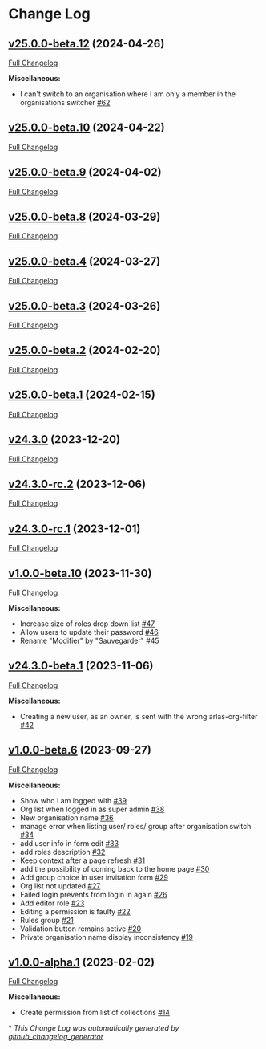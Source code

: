 # Change Log

## [v25.0.0-beta.12](https://github.com/gisaia/ARLAS-wui-iam/tree/v25.0.0-beta.12) (2024-04-26)

[Full Changelog](https://github.com/gisaia/ARLAS-wui-iam/compare/v25.0.0-beta.10...v25.0.0-beta.12)

**Miscellaneous:**

- I can't switch to an organisation where I am only a member in the organisations switcher [\#62](https://github.com/gisaia/ARLAS-wui-iam/issues/62)

## [v25.0.0-beta.10](https://github.com/gisaia/ARLAS-wui-iam/tree/v25.0.0-beta.10) (2024-04-22)

[Full Changelog](https://github.com/gisaia/ARLAS-wui-iam/compare/v25.0.0-beta.9...v25.0.0-beta.10)

## [v25.0.0-beta.9](https://github.com/gisaia/ARLAS-wui-iam/tree/v25.0.0-beta.9) (2024-04-02)

[Full Changelog](https://github.com/gisaia/ARLAS-wui-iam/compare/v25.0.0-beta.8...v25.0.0-beta.9)

## [v25.0.0-beta.8](https://github.com/gisaia/ARLAS-wui-iam/tree/v25.0.0-beta.8) (2024-03-29)

[Full Changelog](https://github.com/gisaia/ARLAS-wui-iam/compare/v25.0.0-beta.4...v25.0.0-beta.8)

## [v25.0.0-beta.4](https://github.com/gisaia/ARLAS-wui-iam/tree/v25.0.0-beta.4) (2024-03-27)

[Full Changelog](https://github.com/gisaia/ARLAS-wui-iam/compare/v25.0.0-beta.3...v25.0.0-beta.4)

## [v25.0.0-beta.3](https://github.com/gisaia/ARLAS-wui-iam/tree/v25.0.0-beta.3) (2024-03-26)

[Full Changelog](https://github.com/gisaia/ARLAS-wui-iam/compare/v25.0.0-beta.2...v25.0.0-beta.3)

## [v25.0.0-beta.2](https://github.com/gisaia/ARLAS-wui-iam/tree/v25.0.0-beta.2) (2024-02-20)

[Full Changelog](https://github.com/gisaia/ARLAS-wui-iam/compare/v25.0.0-beta.1...v25.0.0-beta.2)

## [v25.0.0-beta.1](https://github.com/gisaia/ARLAS-wui-iam/tree/v25.0.0-beta.1) (2024-02-15)

[Full Changelog](https://github.com/gisaia/ARLAS-wui-iam/compare/v24.3.0...v25.0.0-beta.1)

## [v24.3.0](https://github.com/gisaia/ARLAS-wui-iam/tree/v24.3.0) (2023-12-20)

[Full Changelog](https://github.com/gisaia/ARLAS-wui-iam/compare/v24.3.0-rc.2...v24.3.0)

## [v24.3.0-rc.2](https://github.com/gisaia/ARLAS-wui-iam/tree/v24.3.0-rc.2) (2023-12-06)

[Full Changelog](https://github.com/gisaia/ARLAS-wui-iam/compare/v24.3.0-rc.1...v24.3.0-rc.2)

## [v24.3.0-rc.1](https://github.com/gisaia/ARLAS-wui-iam/tree/v24.3.0-rc.1) (2023-12-01)

[Full Changelog](https://github.com/gisaia/ARLAS-wui-iam/compare/v1.0.0-beta.10...v24.3.0-rc.1)

## [v1.0.0-beta.10](https://github.com/gisaia/ARLAS-wui-iam/tree/v1.0.0-beta.10) (2023-11-30)

[Full Changelog](https://github.com/gisaia/ARLAS-wui-iam/compare/v24.3.0-beta.1...v1.0.0-beta.10)

**Miscellaneous:**

- Increase size of roles drop down list [\#47](https://github.com/gisaia/ARLAS-wui-iam/issues/47)
- Allow users to update their password [\#46](https://github.com/gisaia/ARLAS-wui-iam/issues/46)
- Rename "Modifier" by "Sauvegarder" [\#45](https://github.com/gisaia/ARLAS-wui-iam/issues/45)

## [v24.3.0-beta.1](https://github.com/gisaia/ARLAS-wui-iam/tree/v24.3.0-beta.1) (2023-11-06)

[Full Changelog](https://github.com/gisaia/ARLAS-wui-iam/compare/v1.0.0-beta.6...v24.3.0-beta.1)

**Miscellaneous:**

- Creating a new user, as an owner, is sent with the wrong arlas-org-filter [\#42](https://github.com/gisaia/ARLAS-wui-iam/issues/42)

## [v1.0.0-beta.6](https://github.com/gisaia/ARLAS-wui-iam/tree/v1.0.0-beta.6) (2023-09-27)

[Full Changelog](https://github.com/gisaia/ARLAS-wui-iam/compare/v1.0.0-alpha.1...v1.0.0-beta.6)

**Miscellaneous:**

- Show who I am logged with [\#39](https://github.com/gisaia/ARLAS-wui-iam/issues/39)
- Org list when logged in as super admin [\#38](https://github.com/gisaia/ARLAS-wui-iam/issues/38)
- New organisation name [\#36](https://github.com/gisaia/ARLAS-wui-iam/issues/36)
- manage error when listing user/ roles/ group after organisation switch [\#34](https://github.com/gisaia/ARLAS-wui-iam/issues/34)
- add user info in form edit [\#33](https://github.com/gisaia/ARLAS-wui-iam/issues/33)
- add roles description [\#32](https://github.com/gisaia/ARLAS-wui-iam/issues/32)
- Keep context after a page refresh [\#31](https://github.com/gisaia/ARLAS-wui-iam/issues/31)
- add the possibility of coming back to the home page [\#30](https://github.com/gisaia/ARLAS-wui-iam/issues/30)
- Add group choice in user invitation form [\#29](https://github.com/gisaia/ARLAS-wui-iam/issues/29)
- Org list not updated [\#27](https://github.com/gisaia/ARLAS-wui-iam/issues/27)
- Failed login prevents from login in again [\#26](https://github.com/gisaia/ARLAS-wui-iam/issues/26)
- Add editor role [\#23](https://github.com/gisaia/ARLAS-wui-iam/issues/23)
- Editing a permission is faulty [\#22](https://github.com/gisaia/ARLAS-wui-iam/issues/22)
- Rules group [\#21](https://github.com/gisaia/ARLAS-wui-iam/issues/21)
- Validation button remains active [\#20](https://github.com/gisaia/ARLAS-wui-iam/issues/20)
- Private organisation name display inconsistency [\#19](https://github.com/gisaia/ARLAS-wui-iam/issues/19)

## [v1.0.0-alpha.1](https://github.com/gisaia/ARLAS-wui-iam/tree/v1.0.0-alpha.1) (2023-02-02)

[Full Changelog](https://github.com/gisaia/ARLAS-wui-iam/compare/4d067b0c2dd42366ce353665c9a30e7fc0f198af...v1.0.0-alpha.1)

**Miscellaneous:**

- Create permission from list of collections [\#14](https://github.com/gisaia/ARLAS-wui-iam/issues/14)



\* *This Change Log was automatically generated by [github_changelog_generator](https://github.com/skywinder/Github-Changelog-Generator)*